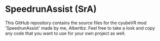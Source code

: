# SpeedrunAssist (SrA)
This GitHub repository contains the source files for the cyubeVR mod 'SpeedrunAssist' made by me, Albertbz. Feel free to take a look and copy any code that you want to use for your own project as well.
